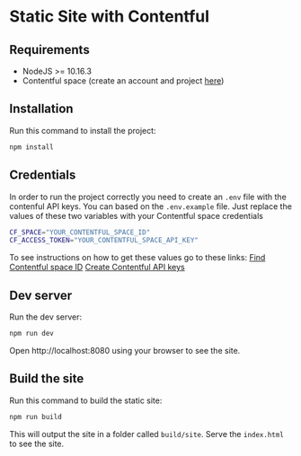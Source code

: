 # Static Site with Contentful

## Requirements
- NodeJS >= 10.16.3
- Contentful space (create an account and project [here](https://www.contentful.com/sign-up/))

## Installation
Run this command to install the project:
```bash
npm install
```
## Credentials
In order to run the project correctly you need to create an `.env` file with the contenful API keys. You can based on the `.env.example` file. Just replace the values of these two variables with your Contentful space credentials
```bash
CF_SPACE="YOUR_CONTENTFUL_SPACE_ID"
CF_ACCESS_TOKEN="YOUR_CONTENTFUL_SPACE_API_KEY"
```
To see instructions on how to get these values go to these links:
[Find Contentful space ID](https://www.contentful.com/help/find-space-id/)
[Create Contentful API keys](https://www.contentful.com/developers/docs/references/authentication/#:~:text=You%20can%20also%20create%20API,and%20create%20your%20first%20token.)

## Dev server
Run the dev server:
```bash
npm run dev
```
Open http://localhost:8080 using your browser to see the site.

## Build the site
Run this command to build the static site:
```bash
npm run build
```

This will output the site in a folder called `build/site`. Serve the `index.html` to see the site.
